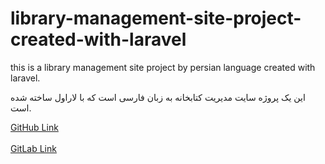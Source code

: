 # library-management-site-project-created-with-laravel

this is a library management site project by persian language created with laravel.

این یک پروژه سایت مدیریت کتابخانه به زبان فارسی است که با لاراول ساخته شده است.

<a href="https://github.com/afattahi1387/library-management-site-project-created-with-laravel">GitHub Link</a><br><br>
<a href="https://gitlab.com/laravel-projects14/library-management-site-project-created-with-laravel">GitLab Link</a>